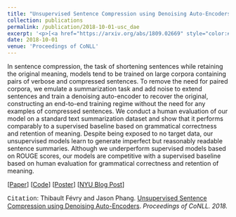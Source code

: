 ```yaml
---
title: "Unsupervised Sentence Compression using Denoising Auto-Encoders"
collection: publications
permalink: /publication/2018-10-01-usc_dae
excerpt: '<p>[<a href="https://arxiv.org/abs/1809.02669" style="color:#51ADC8;">Paper</a>] [<a href="https://github.com/zphang/usc_dae/" style="color:#51ADC8;">Code</a>] [<a href="files/poster_dae.pdf" style="color:#51ADC8;">Poster</a>] [<a href="https://medium.com/@NYUDataScience/unsupervised-sentence-compression-using-denoising-auto-encoders-6c979abd9d4f" style="color:#51ADC8;">NYU Blog Post</a>] - <a href="/publication/2018-10-01-usc_dae" style="color:#51ADC8;">Abstract</a><br /><span style="font-family:Courier New">Citation</span>: Thibault Févry and Jason Phang. <u>Unsupervised Sentence Compression using Denoising Auto-Encoders</u>. <i>Proceedings of CoNLL. 2018.</i></p>'
date: 2018-10-01
venue: 'Proceedings of CoNLL'
---
```


In sentence compression, the task of shortening sentences while retaining the original meaning, models tend to be trained on large corpora containing pairs of verbose and compressed sentences. To remove the need for paired corpora, we emulate a summarization task and add noise to extend sentences and train a denoising auto-encoder to recover the original, constructing an end-to-end training regime without the need for any examples of compressed sentences. We conduct a human evaluation of our model on a standard text summarization dataset and show that it performs comparably to a supervised baseline based on grammatical correctness and retention of meaning. Despite being exposed to no target data, our unsupervised models learn to generate imperfect but reasonably readable sentence summaries. Although we underperform supervised models based on ROUGE scores, our models are competitive with a supervised baseline based on human evaluation for grammatical correctness and retention of meaning.

[<a href="https://arxiv.org/abs/1809.02669">Paper</a>]
[<a href="https://github.com/zphang/usc_dae/">Code</a>]
[<a href="files/poster_dae.pdf">Poster</a>]
[<a href="https://medium.com/@NYUDataScience/unsupervised-sentence-compression-using-denoising-auto-encoders-6c979abd9d4f">NYU Blog Post</a>]

<span style="font-family:Courier New">Citation</span>: Thibault Févry and Jason Phang. <u>Unsupervised Sentence Compression using Denoising Auto-Encoders</u>. <i>Proceedings of CoNLL. 2018.</i> 